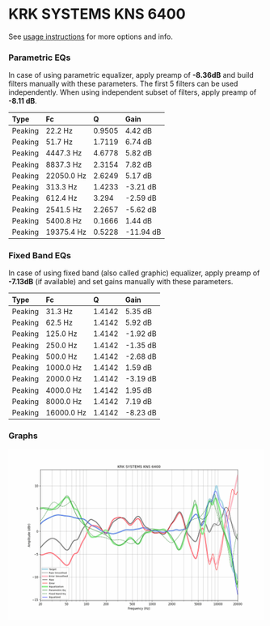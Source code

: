 # KRK SYSTEMS KNS 6400
See [usage instructions](https://github.com/jaakkopasanen/AutoEq#usage) for more options and info.

### Parametric EQs
In case of using parametric equalizer, apply preamp of **-8.36dB** and build filters manually
with these parameters. The first 5 filters can be used independently.
When using independent subset of filters, apply preamp of **-8.11 dB**.

| Type    | Fc         |      Q | Gain      |
|:--------|:-----------|:-------|:----------|
| Peaking | 22.2 Hz    | 0.9505 | 4.42 dB   |
| Peaking | 51.7 Hz    | 1.7119 | 6.74 dB   |
| Peaking | 4447.3 Hz  | 4.6778 | 5.82 dB   |
| Peaking | 8837.3 Hz  | 2.3154 | 7.82 dB   |
| Peaking | 22050.0 Hz | 2.6249 | 5.17 dB   |
| Peaking | 313.3 Hz   | 1.4233 | -3.21 dB  |
| Peaking | 612.4 Hz   | 3.294  | -2.59 dB  |
| Peaking | 2541.5 Hz  | 2.2657 | -5.62 dB  |
| Peaking | 5400.8 Hz  | 0.1666 | 1.44 dB   |
| Peaking | 19375.4 Hz | 0.5228 | -11.94 dB |

### Fixed Band EQs
In case of using fixed band (also called graphic) equalizer, apply preamp of **-7.13dB**
(if available) and set gains manually with these parameters.

| Type    | Fc         |      Q | Gain     |
|:--------|:-----------|:-------|:---------|
| Peaking | 31.3 Hz    | 1.4142 | 5.35 dB  |
| Peaking | 62.5 Hz    | 1.4142 | 5.92 dB  |
| Peaking | 125.0 Hz   | 1.4142 | -1.92 dB |
| Peaking | 250.0 Hz   | 1.4142 | -1.35 dB |
| Peaking | 500.0 Hz   | 1.4142 | -2.68 dB |
| Peaking | 1000.0 Hz  | 1.4142 | 1.59 dB  |
| Peaking | 2000.0 Hz  | 1.4142 | -3.19 dB |
| Peaking | 4000.0 Hz  | 1.4142 | 1.95 dB  |
| Peaking | 8000.0 Hz  | 1.4142 | 7.19 dB  |
| Peaking | 16000.0 Hz | 1.4142 | -8.23 dB |

### Graphs
![](./KRK%20SYSTEMS%20KNS%206400.png)